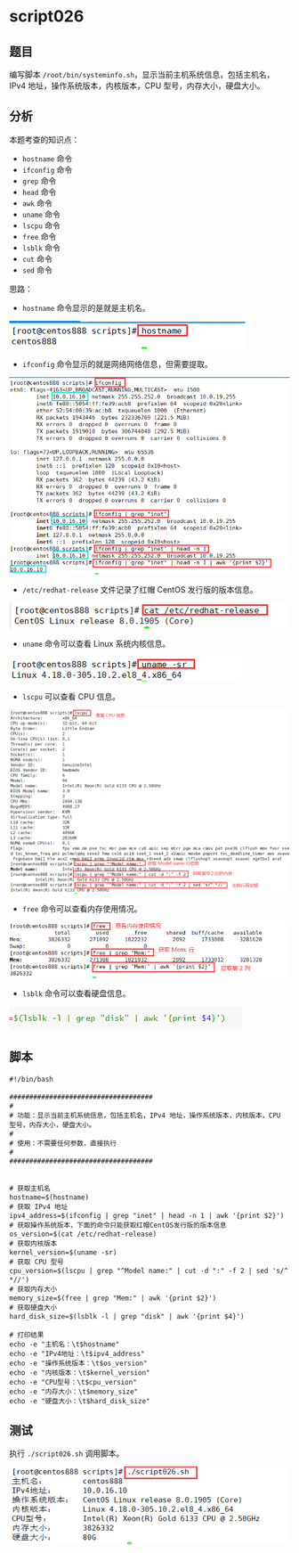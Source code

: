 # script026 
## 题目

编写脚本 `/root/bin/systeminfo.sh`，显示当前主机系统信息，包括主机名，IPv4 地址，操作系统版本，内核版本，CPU 型号，内存大小，硬盘大小。





## 分析

本题考查的知识点：

- `hostname` 命令
- `ifconfig` 命令
- `grep` 命令
- `head` 命令
- `awk` 命令
- `uname` 命令
- `lscpu` 命令
- `free` 命令
- `lsblk` 命令
- `cut` 命令
- `sed` 命令

思路：

- `hostname` 命令显示的是就是主机名。

![image-20220601223232575](image-script026/image-20220601223232575.png)

- `ifconfig` 命令显示的就是网络网络信息，但需要提取。

![image-20220601223424641](image-script026/image-20220601223424641.png)

- `/etc/redhat-release` 文件记录了红帽 CentOS 发行版的版本信息。

![image-20220601223514942](image-script026/image-20220601223514942.png)

- `uname` 命令可以查看 Linux 系统内核信息。

![image-20220601223613027](image-script026/image-20220601223613027.png)

- `lscpu` 可以查看 CPU 信息。

![image-20220601223833682](image-script026/image-20220601223833682.png)

- `free` 命令可以查看内存使用情况。

![image-20220601224001146](image-script026/image-20220601224001146.png)

- `lsblk` 命令可以查看硬盘信息。

![image-20220601224146695](image-script026/image-20220601224146695.png)





## 脚本

```shell
#!/bin/bash

####################################
#
# 功能：显示当前主机系统信息，包括主机名，IPv4 地址，操作系统版本，内核版本，CPU 型号，内存大小，硬盘大小。
#
# 使用：不需要任何参数，直接执行
#
####################################


# 获取主机名
hostname=$(hostname)
# 获取 IPv4 地址
ipv4_address=$(ifconfig | grep "inet" | head -n 1 | awk '{print $2}')
# 获取操作系统版本，下面的命令只能获取红帽CentOS发行版的版本信息
os_version=$(cat /etc/redhat-release)
# 获取内核版本
kernel_version=$(uname -sr)
# 获取 CPU 型号
cpu_version=$(lscpu | grep "^Model name:" | cut -d ":" -f 2 | sed 's/^ *//')
# 获取内存大小
memory_size=$(free | grep "Mem:" | awk '{print $2}')
# 获取硬盘大小
hard_disk_size=$(lsblk -l | grep "disk" | awk '{print $4}')

# 打印结果
echo -e "主机名：\t$hostname"
echo -e "IPv4地址：\t$ipv4_address"
echo -e "操作系统版本：\t$os_version"
echo -e "内核版本：\t$kernel_version"
echo -e "CPU型号：\t$cpu_version"
echo -e "内存大小：\t$memory_size"
echo -e "硬盘大小：\t$hard_disk_size"
```






## 测试

执行 `./script026.sh` 调用脚本。

![image-20220601223059226](image-script026/image-20220601223059226.png)

